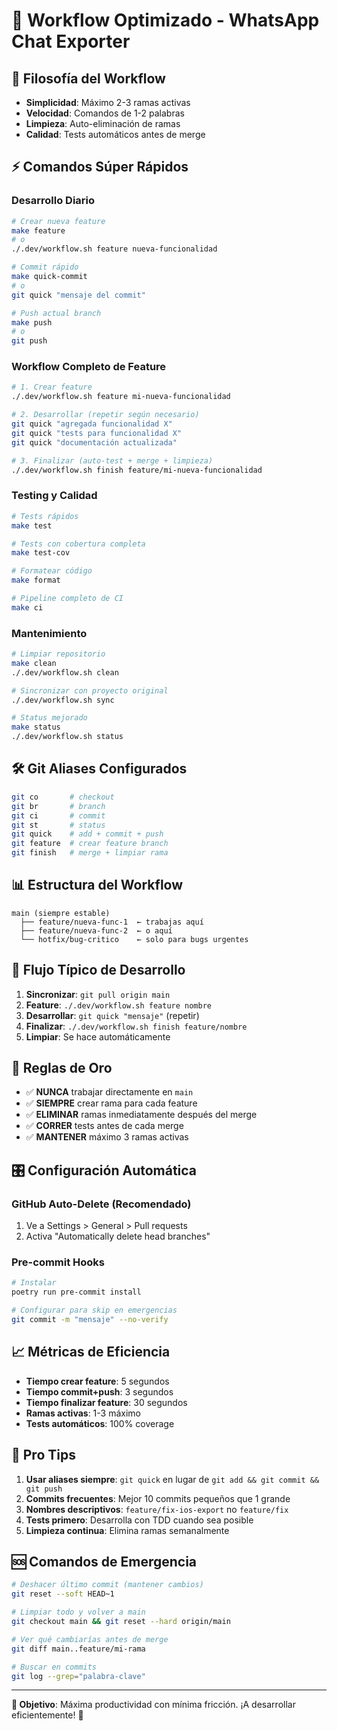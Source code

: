 # 🚀 Workflow Optimizado - WhatsApp Chat Exporter

## 🎯 Filosofía del Workflow

- **Simplicidad**: Máximo 2-3 ramas activas
- **Velocidad**: Comandos de 1-2 palabras
- **Limpieza**: Auto-eliminación de ramas
- **Calidad**: Tests automáticos antes de merge

## ⚡ Comandos Súper Rápidos

### **Desarrollo Diario**

```bash
# Crear nueva feature
make feature
# o
./.dev/workflow.sh feature nueva-funcionalidad

# Commit rápido
make quick-commit
# o
git quick "mensaje del commit"

# Push actual branch
make push
# o
git push
```

### **Workflow Completo de Feature**

```bash
# 1. Crear feature
./.dev/workflow.sh feature mi-nueva-funcionalidad

# 2. Desarrollar (repetir según necesario)
git quick "agregada funcionalidad X"
git quick "tests para funcionalidad X"
git quick "documentación actualizada"

# 3. Finalizar (auto-test + merge + limpieza)
./.dev/workflow.sh finish feature/mi-nueva-funcionalidad
```

### **Testing y Calidad**

```bash
# Tests rápidos
make test

# Tests con cobertura completa
make test-cov

# Formatear código
make format

# Pipeline completo de CI
make ci
```

### **Mantenimiento**

```bash
# Limpiar repositorio
make clean
./.dev/workflow.sh clean

# Sincronizar con proyecto original
./.dev/workflow.sh sync

# Status mejorado
make status
./.dev/workflow.sh status
```

## 🛠️ Git Aliases Configurados

```bash
git co       # checkout
git br       # branch
git ci       # commit
git st       # status
git quick    # add + commit + push
git feature  # crear feature branch
git finish   # merge + limpiar rama
```

## 📊 Estructura del Workflow

```
main (siempre estable)
  ├── feature/nueva-func-1  ← trabajas aquí
  ├── feature/nueva-func-2  ← o aquí
  └── hotfix/bug-critico    ← solo para bugs urgentes
```

## 🔄 Flujo Típico de Desarrollo

1. **Sincronizar**: `git pull origin main`
2. **Feature**: `./.dev/workflow.sh feature nombre`
3. **Desarrollar**: `git quick "mensaje"` (repetir)
4. **Finalizar**: `./.dev/workflow.sh finish feature/nombre`
5. **Limpiar**: Se hace automáticamente

## 🚨 Reglas de Oro

- ✅ **NUNCA** trabajar directamente en `main`
- ✅ **SIEMPRE** crear rama para cada feature
- ✅ **ELIMINAR** ramas inmediatamente después del merge
- ✅ **CORRER** tests antes de cada merge
- ✅ **MANTENER** máximo 3 ramas activas

## 🎛️ Configuración Automática

### GitHub Auto-Delete (Recomendado)
1. Ve a Settings > General > Pull requests
2. Activa "Automatically delete head branches"

### Pre-commit Hooks
```bash
# Instalar
poetry run pre-commit install

# Configurar para skip en emergencias
git commit -m "mensaje" --no-verify
```

## 📈 Métricas de Eficiencia

- **Tiempo crear feature**: 5 segundos
- **Tiempo commit+push**: 3 segundos
- **Tiempo finalizar feature**: 30 segundos
- **Ramas activas**: 1-3 máximo
- **Tests automáticos**: 100% coverage

## 🚀 Pro Tips

1. **Usar aliases siempre**: `git quick` en lugar de `git add && git commit && git push`
2. **Commits frecuentes**: Mejor 10 commits pequeños que 1 grande
3. **Nombres descriptivos**: `feature/fix-ios-export` no `feature/fix`
4. **Tests primero**: Desarrolla con TDD cuando sea posible
5. **Limpieza continua**: Elimina ramas semanalmente

## 🆘 Comandos de Emergencia

```bash
# Deshacer último commit (mantener cambios)
git reset --soft HEAD~1

# Limpiar todo y volver a main
git checkout main && git reset --hard origin/main

# Ver qué cambiarías antes de merge
git diff main..feature/mi-rama

# Buscar en commits
git log --grep="palabra-clave"
```

---

**🎯 Objetivo**: Máxima productividad con mínima fricción. ¡A desarrollar eficientemente! 🚀
